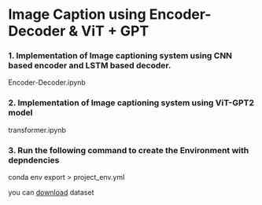 # Image Caption using Encoder-Decoder & ViT + GPT

### 1. Implementation of Image captioning system using CNN based encoder and LSTM based decoder.
 Encoder-Decoder.ipynb

### 2. Implementation of Image captioning system using ViT-GPT2 model
transformer.ipynb

### 3. Run the following command to create the Environment with depndencies
conda env export > project_env.yml

you can [download]( https://drive.google.com/file/d/1FMVcFM78XZE1KE1rIkGBpCdcdI58S1LB/view?usp=sharing) dataset

